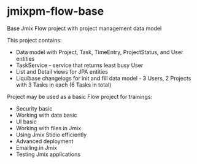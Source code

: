 # jmixpm-flow-base
Base Jmix Flow project with project management data model

This project contains:
- Data model with Project, Task, TimeEntry, ProjectStatus, and User entities
- TaskService - service that returns least busy User
- List and Detail views for JPA entities
- Liquibase changelogs for init and fill data model - 3 Users, 2 Projects with 3 Tasks in each (6 Tasks in total)

Project may be used as a basic Flow project for trainings:

* Security basic
* Working with data basic
* UI basic
* Working with files in Jmix
* Using Jmix Stidio efficiently
* Advanced deployment
* Emailing in Jmix
* Testing Jmix applications

